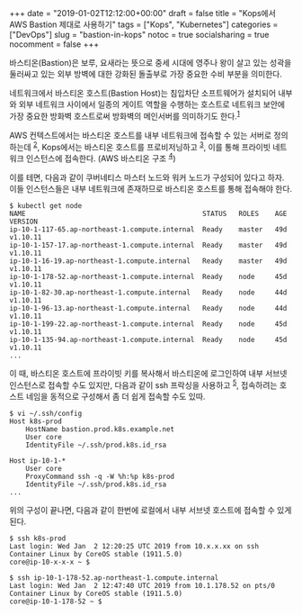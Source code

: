 +++
date          = "2019-01-02T12:12:00+00:00"
draft         = false
title         = "Kops에서 AWS Bastion 제대로 사용하기"
tags          = ["Kops", "Kubernetes"]
categories    = ["DevOps"]
slug          = "bastion-in-kops"
notoc         = true
socialsharing = true
nocomment     = false
+++

바스티온(Bastion)은 보루, 요새라는 뜻으로 중세 시대에 영주나 왕이 살고 있는 성곽을 둘러싸고 있는 외부 방벽에 대한 강화된 돌출부로 가장 중요한 수비 부분을 의미한다. 

네트워크에서 바스티온 호스트(Bastion Host)는 침입차단 소프트웨어가 설치되어 내부와 외부 네트워크 사이에서 일종의 게이트 역할을 수행하는 호스트로 네트워크 보안에 가장 중요한 방화벽 호스트로써 방화벽의 메인서버를 의미하기도 한다.<sup>[1]</sup>

AWS 컨텍스트에서는 바스티온 호스트를 내부 네트워크에 접속할 수 있는 서버로 정의하는데 <sup>[2]</sup>, Kops에서는 바스티온 호스트를 프로비저닝하고 <sup>[3]</sup>, 이를 통해 프라이빗 네트워크 인스턴스에 접속한다. (AWS 바스티온 구조 <sup>[4]</sup>)

이를 테면, 다음과 같이 쿠버네티스 마스터 노드와 워커 노드가 구성되어 있다고 하자. 이들 인스턴스들은 내부 네트워크에 존재하므로 바스티온 호스트를 통해 접속해야 한다. 

```shell
$ kubectl get node
NAME                                            STATUS   ROLES    AGE   VERSION
ip-10-1-117-65.ap-northeast-1.compute.internal  Ready    master   49d   v1.10.11
ip-10-1-157-17.ap-northeast-1.compute.internal  Ready    master   49d   v1.10.11
ip-10-1-16-19.ap-northeast-1.compute.internal   Ready    master   49d   v1.10.11
ip-10-1-178-52.ap-northeast-1.compute.internal  Ready    node     45d   v1.10.11
ip-10-1-82-30.ap-northeast-1.compute.internal   Ready    node     44d   v1.10.11
ip-10-1-96-13.ap-northeast-1.compute.internal   Ready    node     44d   v1.10.11
ip-10-1-199-22.ap-northeast-1.compute.internal  Ready    node     45d   v1.10.11
ip-10-1-135-94.ap-northeast-1.compute.internal  Ready    node     45d   v1.10.11
...
```

이 때, 바스티온 호스트에 프라이빗 키를 복사해서 바스티온에 로그인하여 내부 서브넷 인스턴스로 접속할 수도 있지만, 다음과 같이 ssh 프락싱을 사용하고 <sup>[5]</sup>, 접속하려는 호스트 네임을 동적으로 구성해서 좀 더 쉽게 접속할 수도 있따.

```shell
$ vi ~/.ssh/config
Host k8s-prod
	HostName bastion.prod.k8s.example.net
	User core
	IdentityFile ~/.ssh/prod.k8s.id_rsa
	
Host ip-10-1-*
	User core
	ProxyCommand ssh -q -W %h:%p k8s-prod
	IdentityFile ~/.ssh/prod.k8s.id_rsa
...
```

위의 구성이 끝나면, 다음과 같이 한번에 로컬에서 내부 서브넷 호스트에 접속할 수 있게 된다.

```shell
$ ssh k8s-prod
Last login: Wed Jan  2 12:20:25 UTC 2019 from 10.x.x.xx on ssh
Container Linux by CoreOS stable (1911.5.0)
core@ip-10-x-x-x ~ $

$ ssh ip-10-1-178-52.ap-northeast-1.compute.internal
Last login: Wed Jan  2 12:47:40 UTC 2019 from 10.1.178.52 on pts/0
Container Linux by CoreOS stable (1911.5.0)
core@ip-10-1-178-52 ~ $
``` 

[1]: http://blog.pentasecurity.com/221034903499  
[2]: https://en.wikipedia.org/wiki/Bastion_host
[3]: https://github.com/kubernetes/kops/blob/master/docs/bastion.md
[4]: https://docs.aws.amazon.com/quickstart/latest/linux-bastion/architecture.html
[5]: https://ekartco.com/2017/12/using-aws-bastion-hosts-correctly/